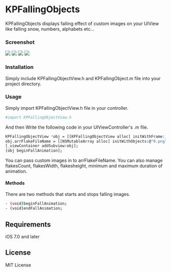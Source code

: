 # KPFallingObjects
KPFallingObjects displays falling effect of custom images on your UIView like falling snow, numbers, alphabets etc...


### Screenshot
![](https://github.com/KrishnaPatell/KPFallingObjects/blob/master/KPFallingObjects/Demo1.gif)
![](https://github.com/KrishnaPatell/KPFallingObjects/blob/master/KPFallingObjects/Demo2.gif)
![](https://github.com/KrishnaPatell/KPFallingObjects/blob/master/KPFallingObjects/Demo3.gif)
![](https://github.com/KrishnaPatell/KPFallingObjects/blob/master/KPFallingObjects/Demo4.gif)

### Installation
Simply include KPFallingObjectView.h and KPFallingObject.m file into your project directory.


### Usage

Simply import KPFallingObjectView.h file in your controller.

```sh
#import KPFallingObjectView.h
```

And then Write the following code in your UIViewController's .m file.

```sh
KPFallingObjectView *obj = [[KPFallingObjectView alloc] initWithFrame:_viewContainer.frame];
obj.arrFlakeFileName = [[NSMutableArray alloc] initWithObjects:@"0.png", @"1.png", @"4.png", @"6.png", @"8.png", nil];
[_viewContainer addSubview:obj];
[obj beginFallAnimation];
```
You can pass custom images in to arrFlakeFileName.
You can also manage flakesCount, flakesWidth, flakesheight, minimum and maximum duration of animation.

#### Methods

There are two methods that starts and stops falling images.

```sh
- (void)beginFallAnimation;
- (void)endFallAnimation;
```

## Requirements
iOS 7.0 and later

## License
MIT License



